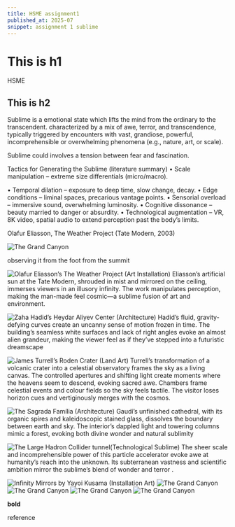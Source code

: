 ```yaml
---
title: HSME assignment1
published_at: 2025-07
snippet: assignment 1 sublime
---
```


# This is h1

HSME

## This is h2

Sublime is a emotional state which lifts the mind from the ordinary to the transcendent. characterized by a mix of awe, terror, and transcendence, typically triggered by encounters with vast, grandiose, powerful, incomprehensible or overwhelming phenomena (e.g., nature, art, or scale).

Sublime could involves a tension between fear and fascination.

Tactics for Generating the Sublime (literature summary)
• Scale manipulation – extreme size differentials (micro/macro).

• Temporal dilation – exposure to deep time, slow change, decay.
• Edge conditions – liminal spaces, precarious vantage points.
• Sensorial overload – immersive sound, overwhelming luminosity.
• Cognitive dissonance – beauty married to danger or absurdity.
• Technological augmentation – VR, 8K video, spatial audio to extend perception past the body’s limits.

Olafur Eliasson, The Weather Project (Tate Modern, 2003)

![The Grand Canyon](hsme/1gc.jpg)

observing it from the foot
from the summit

![Olafur Eliasson’s The Weather Project (Art Installation)](hsme/heydar.jpeg)
Eliasson’s artificial sun at the Tate Modern, shrouded in mist and mirrored on the ceiling, immerses viewers in an illusory infinity. The work manipulates perception, making the man-made feel cosmic—a sublime fusion of art and environment.

![Zaha Hadid’s Heydar Aliyev Center (Architecture)](hsme/weather.webp)
Hadid’s fluid, gravity-defying curves create an uncanny sense of motion frozen in time. The building’s seamless white surfaces and lack of right angles evoke an almost alien grandeur, making the viewer feel as if they’ve stepped into a futuristic dreamscape

![James Turrell’s Roden Crater (Land Art)](hsme/RodenCrater.jpeg)
Turrell’s transformation of a volcanic crater into a celestial observatory frames the sky as a living canvas.
The controlled apertures and shifting light create moments where the heavens seem to descend, evoking sacred awe. Chambers frame celestial events and colour fields so the sky feels tactile. The visitor loses horizon cues and vertiginously merges with the cosmos.

![The Sagrada Família (Architecture)](hsme/Sagrada.jpeg)
Gaudí’s unfinished cathedral, with its organic spires and kaleidoscopic stained glass, dissolves the boundary between earth and sky. The interior’s dappled light and towering columns mimic a forest, evoking both divine wonder and natural sublimity

![The Large Hadron Collider tunnel(Technological Sublime)](hsme/collider.jpeg)
The sheer scale and incomprehensible power of this particle accelerator evoke awe at humanity’s reach into the unknown. Its subterranean vastness and scientific ambition mirror the sublime’s blend of wonder and terror .

![ Infinity Mirrors by Yayoi Kusama (Installation Art)](hsme/infinity.jpeg)
![The Grand Canyon](hsme/1gc.jpeg)
![The Grand Canyon](hsme/1gc.jpeg)
![The Grand Canyon](hsme/1gc.jpeg)
![The Grand Canyon](hsme/1gc.jpeg)

**bold**

reference
